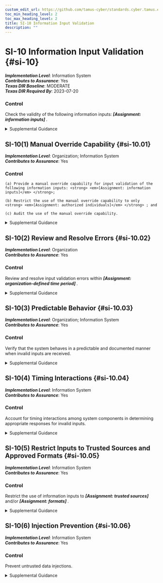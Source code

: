 ```yaml
---
custom_edit_url: https://github.com/tamus-cyber/standards.cyber.tamus.edu/tree/main/static/content/tamus.edu/TAMUS_profile.xml
toc_min_heading_level: 2
toc_max_heading_level: 2
title: SI-10 Information Input Validation
description: ""
---
```


# SI-10 Information Input Validation {#si-10}

_**Implementation Level**_: Information System\
_**Contributes to Assurance**_: Yes\
_**Texas DIR Baseline**_: MODERATE\
_**Texas DIR Required By**_: 2023-07-20

### Control

Check the validity of the following information inputs: <strong> <em>[Assignment: information inputs]</em> </strong>.

<details>
  <summary>Supplemental Guidance</summary>

Checking the valid syntax and semantics of system inputs—including character set, length, numerical range, and acceptable values—verifies that inputs match specified definitions for format and content. For example, if the organization specifies that numerical values between 1-100 are the only acceptable inputs for a field in a given application, inputs of <q xmlns="http://csrc.nist.gov/ns/oscal/1.0">387,</q> <q xmlns="http://csrc.nist.gov/ns/oscal/1.0">abc,</q> or <q xmlns="http://csrc.nist.gov/ns/oscal/1.0">%K%</q> are invalid inputs and are not accepted as input to the system. Valid inputs are likely to vary from field to field within a software application. Applications typically follow well-defined protocols that use structured messages (i.e., commands or queries) to communicate between software modules or system components. Structured messages can contain raw or unstructured data interspersed with metadata or control information. If software applications use attacker-supplied inputs to construct structured messages without properly encoding such messages, then the attacker could insert malicious commands or special characters that can cause the data to be interpreted as control information or metadata. Consequently, the module or component that receives the corrupted output will perform the wrong operations or otherwise interpret the data incorrectly. Prescreening inputs prior to passing them to interpreters prevents the content from being unintentionally interpreted as commands. Input validation ensures accurate and correct inputs and prevents attacks such as cross-site scripting and a variety of injection attacks.

</details>

## SI-10(1) Manual Override Capability {#si-10.01}

_**Implementation Level**_: Organization; Information System\
_**Contributes to Assurance**_: Yes

### Control

    (a) Provide a manual override capability for input validation of the following information inputs: <strong> <em>[Assignment: information inputs]</em> </strong>;

    (b) Restrict the use of the manual override capability to only <strong> <em>[Assignment: authorized individuals]</em> </strong> ; and

    (c) Audit the use of the manual override capability.

<details>
  <summary>Supplemental Guidance</summary>

In certain situations, such as during events that are defined in contingency plans, a manual override capability for input validation may be needed. Manual overrides are used only in limited circumstances and with the inputs defined by the organization.

</details>

## SI-10(2) Review and Resolve Errors {#si-10.02}

_**Implementation Level**_: Organization\
_**Contributes to Assurance**_: Yes

### Control

Review and resolve input validation errors within <strong> <em>[Assignment: organization-defined time period]</em> </strong>.

<details>
  <summary>Supplemental Guidance</summary>

Resolution of input validation errors includes correcting systemic causes of errors and resubmitting transactions with corrected input. Input validation errors are those related to the information inputs defined by the organization in the base control ( <a xmlns="http://csrc.nist.gov/ns/oscal/1.0" href="#si-10">SI-10</a>).

</details>

## SI-10(3) Predictable Behavior {#si-10.03}

_**Implementation Level**_: Organization; Information System\
_**Contributes to Assurance**_: Yes

### Control

Verify that the system behaves in a predictable and documented manner when invalid inputs are received.

<details>
  <summary>Supplemental Guidance</summary>

A common vulnerability in organizational systems is unpredictable behavior when invalid inputs are received. Verification of system predictability helps ensure that the system behaves as expected when invalid inputs are received. This occurs by specifying system responses that allow the system to transition to known states without adverse, unintended side effects. The invalid inputs are those related to the information inputs defined by the organization in the base control ( <a xmlns="http://csrc.nist.gov/ns/oscal/1.0" href="#si-10">SI-10</a>).

</details>

## SI-10(4) Timing Interactions {#si-10.04}

_**Implementation Level**_: Information System\
_**Contributes to Assurance**_: Yes

### Control

Account for timing interactions among system components in determining appropriate responses for invalid inputs.

<details>
  <summary>Supplemental Guidance</summary>

In addressing invalid system inputs received across protocol interfaces, timing interactions become relevant, where one protocol needs to consider the impact of the error response on other protocols in the protocol stack. For example, 802.11 standard wireless network protocols do not interact well with Transmission Control Protocols (TCP) when packets are dropped (which could be due to invalid packet input). TCP assumes packet losses are due to congestion, while packets lost over 802.11 links are typically dropped due to noise or collisions on the link. If TCP makes a congestion response, it takes the wrong action in response to a collision event. Adversaries may be able to use what appear to be acceptable individual behaviors of the protocols in concert to achieve adverse effects through suitable construction of invalid input. The invalid inputs are those related to the information inputs defined by the organization in the base control ( <a xmlns="http://csrc.nist.gov/ns/oscal/1.0" href="#si-10">SI-10</a>).

</details>

## SI-10(5) Restrict Inputs to Trusted Sources and Approved Formats {#si-10.05}

_**Implementation Level**_: Information System\
_**Contributes to Assurance**_: Yes

### Control

Restrict the use of information inputs to <strong> <em>[Assignment: trusted sources]</em> </strong> and/or <strong> <em>[Assignment: formats]</em> </strong>.

<details>
  <summary>Supplemental Guidance</summary>

Restricting the use of inputs to trusted sources and in trusted formats applies the concept of authorized or permitted software to information inputs. Specifying known trusted sources for information inputs and acceptable formats for such inputs can reduce the probability of malicious activity. The information inputs are those defined by the organization in the base control ( <a xmlns="http://csrc.nist.gov/ns/oscal/1.0" href="#si-10">SI-10</a>).

</details>

## SI-10(6) Injection Prevention {#si-10.06}

_**Implementation Level**_: Information System\
_**Contributes to Assurance**_: Yes

### Control

Prevent untrusted data injections.

<details>
  <summary>Supplemental Guidance</summary>

Untrusted data injections may be prevented using a parameterized interface or output escaping (output encoding). Parameterized interfaces separate data from code so that injections of malicious or unintended data cannot change the semantics of commands being sent. Output escaping uses specified characters to inform the interpreter’s parser whether data is trusted. Prevention of untrusted data injections are with respect to the information inputs defined by the organization in the base control ( <a xmlns="http://csrc.nist.gov/ns/oscal/1.0" href="#si-10">SI-10</a>).

</details>

